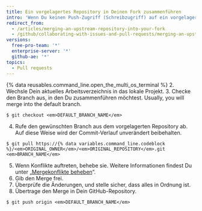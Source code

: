 ```yaml
---
title: Ein vorgelagertes Repository in Deinen Fork zusammenführen
intro: 'Wenn Du keinen Push-Zugriff (Schreibzugriff) auf ein vorgelagertes Repository hast, kannst Du Commits von diesem Repository in Deine eigene Fork abrufen.'
redirect_from:
  - /articles/merging-an-upstream-repository-into-your-fork
  - /github/collaborating-with-issues-and-pull-requests/merging-an-upstream-repository-into-your-fork
versions:
  free-pro-team: '*'
  enterprise-server: '*'
  github-ae: '*'
topics:
  - Pull requests
---
```

{% data reusables.command_line.open_the_multi_os_terminal %}
2. Wechsle Dein aktuelles Arbeitsverzeichnis in das lokale Projekt.
3. Checke den Branch aus, in den Du zusammenführen möchtest. Usually, you will merge into the default branch.
  ```shell
  $ git checkout <em>DEFAULT_BRANCH_NAME</em>
  ```
4. Rufe den gewünschten Branch aus dem vorgelagerten Repository ab. Auf diese Weise wird der Commit-Verlauf unverändert beibehalten.
  ```shell
  $ git pull https://{% data variables.command_line.codeblock %}/<em>ORIGINAL_OWNER</em>/<em>ORIGINAL_REPOSITORY</em>.git <em>BRANCH_NAME</em>
  ```
5. Wenn Konflikte auftreten, behebe sie. Weitere Informationen findest Du unter „[Mergekonflikte beheben](/articles/addressing-merge-conflicts)“.
6. Gib den Merge frei.
7. Überprüfe die Änderungen, und stelle sicher, dass alles in Ordnung ist.
8. Übertrage den Merge in Dein GitHub-Repository.
  ```shell
  $ git push origin <em>DEFAULT_BRANCH_NAME</em>
  ```
